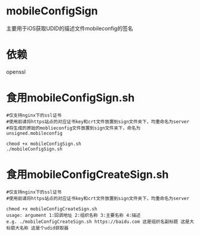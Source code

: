 # mobileConfigSign
主要用于iOS获取UDID的描述文件mobileconfig的签名
# 依赖

openssl

# 食用mobileConfigSign.sh

```
#仅支持nginx下的ssl证书
#使用前请将https站点的对应证书key和crt文件放置到sign文件夹下，均重命名为server
#将生成的原始的moblieconfig文件放置到sign文件夹下，命名为unsigned.mobileconfig

chmod +x mobileConfigSign.sh
./mobileConfigSign.sh

```
# 食用mobileConfigCreateSign.sh

```
#仅支持nginx下的ssl证书
#使用前请将https站点的对应证书key和crt文件放置到sign文件夹下，均重命名为server

chmod +x mobileConfigCreateSign.sh
usage: argument 1:回调地址 2:组织名称 3:主要名称 4:描述
e.g. ./mobileConfigCreateSign.sh https://baidu.com 这是组织名副标题 这是大标题大名称 这是个udid获取器

```
